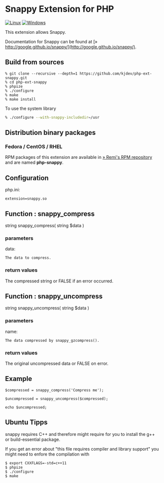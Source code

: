 # Snappy Extension for PHP

[![Linux](https://github.com/kjdev/php-ext-snappy/workflows/Linux/badge.svg)](https://github.com/kjdev/php-ext-snappy/actions?query=workflow%3ALinux)
[![Windows](https://github.com/kjdev/php-ext-snappy/workflows/Windows/badge.svg)](https://github.com/kjdev/php-ext-snappy/actions?query=workflow%3AWindows)

This extension allows Snappy.

Documentation for Snappy can be found at
[» http://google.github.io/snappy/](http://google.github.io/snappy/).

## Build from sources

    % git clone --recursive --depth=1 https://github.com/kjdev/php-ext-snappy.git
    % cd php-ext-snappy
    % phpize
    % ./configure
    % make
    % make install

To use the system library

``` bash
% ./configure --with-snappy-includedir=/usr
```

## Distribution binary packages

### Fedora / CentOS / RHEL

RPM packages of this extension are available in [» Remi's RPM repository](https://rpms.remirepo.net/) and are named **php-snappy**.

## Configuration

php.ini:

    extension=snappy.so

## Function : snappy_compress

string snappy_compress( string $data )

### parameters

data:

    The data to compress.

### return values

The compressed string or FALSE if an error occurred.

## Function : snappy_uncompress

string snappy_uncompress( string $data )

### parameters

name:

    The data compressed by snappy_gzcompress(). 

### return values

The original uncompressed data or FALSE on error.

## Example

    $compressed = snappy_compress('Compress me');

    $uncompressed = snappy_uncompress($compressed);

    echo $uncompressed;

## Ubuntu Tipps

snappy requires C++ and therefore might require for you to install the  g++ or build-essential package. 
    
If you get an error about "this file requires compiler and library support" you might need to enfore the compilation with

    $ export CXXFLAGS=-std=c++11
    $ phpize
    $ ./configure
    $ make

